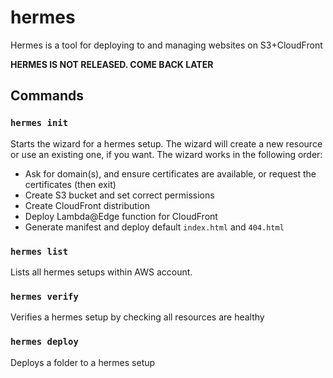 # hermes
Hermes is a tool for deploying to and managing websites on S3+CloudFront

**HERMES IS NOT RELEASED. COME BACK LATER**

## Commands

### `hermes init`

Starts the wizard for a hermes setup. The wizard will create a new resource or use an existing one, if you want. The wizard works in the following order:
- Ask for domain(s), and ensure certificates are available, or request the certificates (then exit)
- Create S3 bucket and set correct permissions
- Create CloudFront distribution
- Deploy Lambda@Edge function for CloudFront
- Generate manifest and deploy default `index.html` and `404.html`


### `hermes list`

Lists all hermes setups within AWS account.


### `hermes verify`

Verifies a hermes setup by checking all resources are healthy


### `hermes deploy`

Deploys a folder to a hermes setup